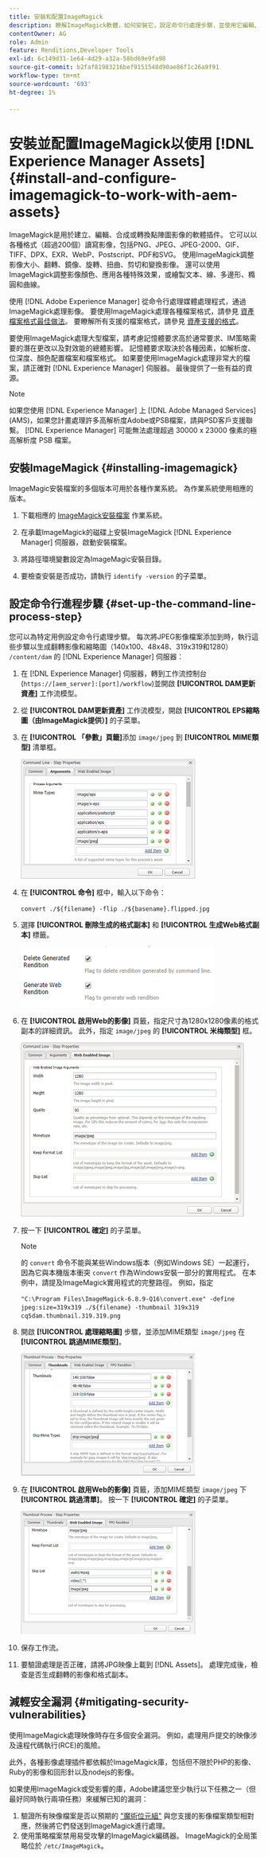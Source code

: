 ```yaml
---
title: 安裝和配置ImageMagick
description: 瞭解ImageMagick軟體，如何安裝它，設定命令行處理步驟，並使用它編輯、合成和從影像生成縮略圖。
contentOwner: AG
role: Admin
feature: Renditions,Developer Tools
exl-id: 6c149d31-1e64-4d29-a32a-58bd69e9fa98
source-git-commit: b2faf81983216bef9151548d90ae86f1c26a9f91
workflow-type: tm+mt
source-wordcount: '693'
ht-degree: 1%

---
```


# 安裝並配置ImageMagick以使用 [!DNL Experience Manager Assets] {#install-and-configure-imagemagick-to-work-with-aem-assets}

ImageMagick是用於建立、編輯、合成或轉換點陣圖影像的軟體插件。 它可以以各種格式（超過200個）讀寫影像，包括PNG、JPEG、JPEG-2000、GIF、TIFF、DPX、EXR、WebP、Postscript、PDF和SVG。 使用ImageMagick調整影像大小、翻轉、鏡像、旋轉、扭曲、剪切和變換影像。 還可以使用ImageMagick調整影像顏色、應用各種特殊效果，或繪製文本、線、多邊形、橢圓和曲線。

使用 [!DNL Adobe Experience Manager] 從命令行處理媒體處理程式，通過ImageMagick處理影像。 要使用ImageMagick處理各種檔案格式，請參見 [資產檔案格式最佳做法](/help/assets/assets-file-format-best-practices.md)。 要瞭解所有支援的檔案格式，請參見 [資產支援的格式](/help/assets/assets-formats.md)。

要使用ImageMagick處理大型檔案，請考慮記憶體要求高於通常要求、IM策略需要的潛在更改以及對效能的總體影響。 記憶體要求取決於各種因素，如解析度、位深度、顏色配置檔案和檔案格式。 如果要使用ImageMagick處理非常大的檔案，請正確對 [!DNL Experience Manager] 伺服器。 最後提供了一些有益的資源。

>[!NOTE]
>
>如果您使用 [!DNL Experience Manager] 上 [!DNL Adobe Managed Services] (AMS)，如果您計畫處理許多高解析度Adobe或PSB檔案，請與PSD客戶支援聯繫。 [!DNL Experience Manager] 可能無法處理超過 30000 x 23000 像素的極高解析度 PSB 檔案。

## 安裝ImageMagick {#installing-imagemagick}

ImageMagic安裝檔案的多個版本可用於各種作業系統。 為作業系統使用相應的版本。

1. 下載相應的 [ImageMagick安裝檔案](https://www.imagemagick.org/script/download.php) 作業系統。
1. 在承載ImageMagick的磁碟上安裝ImageMagick [!DNL Experience Manager] 伺服器，啟動安裝檔案。

1. 將路徑環境變數設定為ImageMagic安裝目錄。
1. 要檢查安裝是否成功，請執行 `identify -version` 的子菜單。

## 設定命令行進程步驟 {#set-up-the-command-line-process-step}

您可以為特定用例設定命令行處理步驟。 每次將JPEG影像檔案添加到時，執行這些步驟以生成翻轉影像和縮略圖（140x100、48x48、319x319和1280） `/content/dam` 的 [!DNL Experience Manager] 伺服器：

1. 在 [!DNL Experience Manager] 伺服器，轉到工作流控制台(`https://[aem_server]:[port]/workflow`)並開啟 **[!UICONTROL DAM更新資產]** 工作流模型。
1. 從 **[!UICONTROL DAM更新資產]** 工作流模型，開啟 **[!UICONTROL EPS縮略圖（由ImageMagick提供）]** 的子菜單。
1. 在 **[!UICONTROL 「參數」頁籤]**&#x200B;添加 `image/jpeg` 到 **[!UICONTROL MIME類型]** 清單框。

   ![mime_types_jpeg](assets/mime_types_jpeg.png)

1. 在 **[!UICONTROL 命令]** 框中，輸入以下命令：

   `convert ./${filename} -flip ./${basename}.flipped.jpg`

1. 選擇 **[!UICONTROL 刪除生成的格式副本]** 和 **[!UICONTROL 生成Web格式副本]** 標籤。

   ![選擇標誌](assets/select_flags.png)

1. 在 **[!UICONTROL 啟用Web的影像]** 頁籤，指定尺寸為1280x1280像素的格式副本的詳細資訊。 此外，指定 `image/jpeg` 的 **[!UICONTROL 米梅類型]** 框。

   ![web_enabled_image](assets/web_enabled_image.png)

1. 按一下 **[!UICONTROL 確定]** 的子菜單。

   >[!NOTE]
   >
   >的 `convert` 命令不能與某些Windows版本（例如Windows SE）一起運行，因為它與本機版本衝突 `convert` 作為Windows安裝一部分的實用程式。 在本例中，請提及ImageMagick實用程式的完整路徑。 例如，指定
   >
   >
   >`"C:\Program Files\ImageMagick-6.8.9-Q16\convert.exe" -define jpeg:size=319x319 ./${filename} -thumbnail 319x319 cq5dam.thumbnail.319.319.png`

1. 開啟 **[!UICONTROL 處理縮略圖]** 步驟，並添加MIME類型 `image/jpeg` 在 **[!UICONTROL 跳過MIME類型]**。

   ![skip_mime_types](assets/skip_mime_types.png)

1. 在 **[!UICONTROL 啟用Web的影像]** 頁籤，添加MIME類型 `image/jpeg` 下 **[!UICONTROL 跳過清單]**。 按一下 **[!UICONTROL 確定]** 的子菜單。

   ![已啟用Web](assets/web_enabled.png)

1. 保存工作流。

1. 要驗證處理是否正確，請將JPG映像上載到 [!DNL Assets]。 處理完成後，檢查是否生成翻轉的影像和格式副本。

## 減輕安全漏洞 {#mitigating-security-vulnerabilities}

使用ImageMagick處理映像時存在多個安全漏洞。 例如，處理用戶提交的映像涉及遠程代碼執行(RCE)的風險。

此外，各種影像處理插件都依賴於ImageMagick庫，包括但不限於PHP的影像、Ruby的影像和回形針以及nodejs的影像。

如果使用ImageMagick或受影響的庫，Adobe建議您至少執行以下任務之一（但最好同時執行兩項任務）來緩解已知的漏洞：

1. 驗證所有映像檔案是否以預期的 [&quot;魔術位元組&quot;](https://en.wikipedia.org/wiki/List_of_file_signatures) 與您支援的影像檔案類型相對應，然後將它們發送到ImageMagick進行處理。
1. 使用策略檔案禁用易受攻擊的ImageMagick編碼器。 ImageMagick的全局策略位於 `/etc/ImageMagick`。
